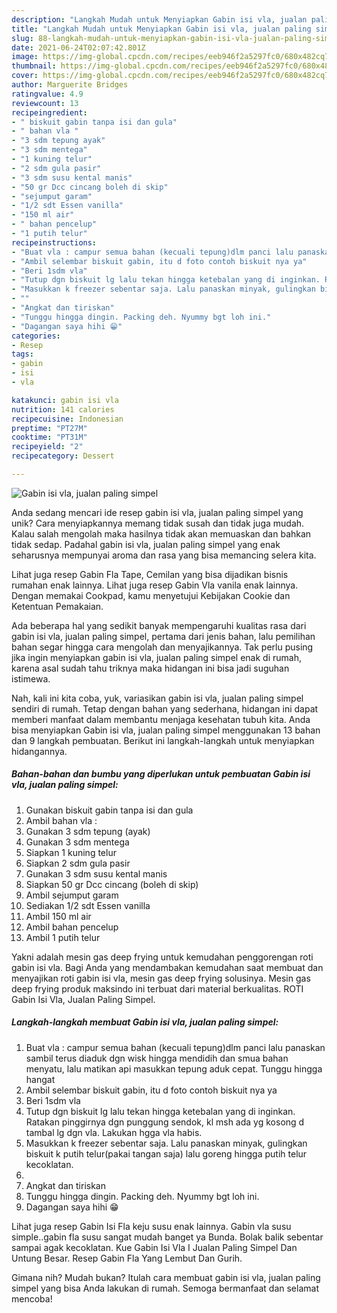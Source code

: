 ```yaml
---
description: "Langkah Mudah untuk Menyiapkan Gabin isi vla, jualan paling simpel yang Bisa Manjain Lidah"
title: "Langkah Mudah untuk Menyiapkan Gabin isi vla, jualan paling simpel yang Bisa Manjain Lidah"
slug: 88-langkah-mudah-untuk-menyiapkan-gabin-isi-vla-jualan-paling-simpel-yang-bisa-manjain-lidah
date: 2021-06-24T02:07:42.801Z
image: https://img-global.cpcdn.com/recipes/eeb946f2a5297fc0/680x482cq70/gabin-isi-vla-jualan-paling-simpel-foto-resep-utama.jpg
thumbnail: https://img-global.cpcdn.com/recipes/eeb946f2a5297fc0/680x482cq70/gabin-isi-vla-jualan-paling-simpel-foto-resep-utama.jpg
cover: https://img-global.cpcdn.com/recipes/eeb946f2a5297fc0/680x482cq70/gabin-isi-vla-jualan-paling-simpel-foto-resep-utama.jpg
author: Marguerite Bridges
ratingvalue: 4.9
reviewcount: 13
recipeingredient:
- " biskuit gabin tanpa isi dan gula"
- " bahan vla "
- "3 sdm tepung ayak"
- "3 sdm mentega"
- "1 kuning telur"
- "2 sdm gula pasir"
- "3 sdm susu kental manis"
- "50 gr Dcc cincang boleh di skip"
- "sejumput garam"
- "1/2 sdt Essen vanilla"
- "150 ml air"
- " bahan pencelup"
- "1 putih telur"
recipeinstructions:
- "Buat vla : campur semua bahan (kecuali tepung)dlm panci lalu panaskan sambil terus diaduk dgn wisk hingga mendidih dan smua bahan menyatu, lalu matikan api masukkan tepung aduk cepat. Tunggu hingga hangat"
- "Ambil selembar biskuit gabin, itu d foto contoh biskuit nya ya"
- "Beri 1sdm vla"
- "Tutup dgn biskuit lg lalu tekan hingga ketebalan yang di inginkan. Ratakan pinggirnya dgn punggung sendok, kl msh ada yg kosong d tambal lg dgn vla. Lakukan hgga vla habis."
- "Masukkan k freezer sebentar saja. Lalu panaskan minyak, gulingkan biskuit k putih telur(pakai tangan saja) lalu goreng hingga putih telur kecoklatan."
- ""
- "Angkat dan tiriskan"
- "Tunggu hingga dingin. Packing deh. Nyummy bgt loh ini."
- "Dagangan saya hihi 😁"
categories:
- Resep
tags:
- gabin
- isi
- vla

katakunci: gabin isi vla 
nutrition: 141 calories
recipecuisine: Indonesian
preptime: "PT27M"
cooktime: "PT31M"
recipeyield: "2"
recipecategory: Dessert

---
```



![Gabin isi vla, jualan paling simpel](https://img-global.cpcdn.com/recipes/eeb946f2a5297fc0/680x482cq70/gabin-isi-vla-jualan-paling-simpel-foto-resep-utama.jpg)

Anda sedang mencari ide resep gabin isi vla, jualan paling simpel yang unik? Cara menyiapkannya memang tidak susah dan tidak juga mudah. Kalau salah mengolah maka hasilnya tidak akan memuaskan dan bahkan tidak sedap. Padahal gabin isi vla, jualan paling simpel yang enak seharusnya mempunyai aroma dan rasa yang bisa memancing selera kita.

Lihat juga resep Gabin Fla Tape, Cemilan yang bisa dijadikan bisnis rumahan enak lainnya. Lihat juga resep Gabin Vla vanila enak lainnya. Dengan memakai Cookpad, kamu menyetujui Kebijakan Cookie dan Ketentuan Pemakaian.

Ada beberapa hal yang sedikit banyak mempengaruhi kualitas rasa dari gabin isi vla, jualan paling simpel, pertama dari jenis bahan, lalu pemilihan bahan segar hingga cara mengolah dan menyajikannya. Tak perlu pusing jika ingin menyiapkan gabin isi vla, jualan paling simpel enak di rumah, karena asal sudah tahu triknya maka hidangan ini bisa jadi suguhan istimewa.


Nah, kali ini kita coba, yuk, variasikan gabin isi vla, jualan paling simpel sendiri di rumah. Tetap dengan bahan yang sederhana, hidangan ini dapat memberi manfaat dalam membantu menjaga kesehatan tubuh kita. Anda bisa menyiapkan Gabin isi vla, jualan paling simpel menggunakan 13 bahan dan 9 langkah pembuatan. Berikut ini langkah-langkah untuk menyiapkan hidangannya.

<!--inarticleads1-->

##### Bahan-bahan dan bumbu yang diperlukan untuk pembuatan Gabin isi vla, jualan paling simpel:

1. Gunakan  biskuit gabin tanpa isi dan gula
1. Ambil  bahan vla :
1. Gunakan 3 sdm tepung (ayak)
1. Gunakan 3 sdm mentega
1. Siapkan 1 kuning telur
1. Siapkan 2 sdm gula pasir
1. Gunakan 3 sdm susu kental manis
1. Siapkan 50 gr Dcc cincang (boleh di skip)
1. Ambil sejumput garam
1. Sediakan 1/2 sdt Essen vanilla
1. Ambil 150 ml air
1. Ambil  bahan pencelup
1. Ambil 1 putih telur


Yakni adalah mesin gas deep frying untuk kemudahan penggorengan roti gabin isi vla. Bagi Anda yang mendambakan kemudahan saat membuat dan menyajikan roti gabin isi vla, mesin gas deep frying solusinya. Mesin gas deep frying produk maksindo ini terbuat dari material berkualitas. ROTI Gabin Isi Vla, Jualan Paling Simpel. 

<!--inarticleads2-->

##### Langkah-langkah membuat Gabin isi vla, jualan paling simpel:

1. Buat vla : campur semua bahan (kecuali tepung)dlm panci lalu panaskan sambil terus diaduk dgn wisk hingga mendidih dan smua bahan menyatu, lalu matikan api masukkan tepung aduk cepat. Tunggu hingga hangat
1. Ambil selembar biskuit gabin, itu d foto contoh biskuit nya ya
1. Beri 1sdm vla
1. Tutup dgn biskuit lg lalu tekan hingga ketebalan yang di inginkan. Ratakan pinggirnya dgn punggung sendok, kl msh ada yg kosong d tambal lg dgn vla. Lakukan hgga vla habis.
1. Masukkan k freezer sebentar saja. Lalu panaskan minyak, gulingkan biskuit k putih telur(pakai tangan saja) lalu goreng hingga putih telur kecoklatan.
1. 
1. Angkat dan tiriskan
1. Tunggu hingga dingin. Packing deh. Nyummy bgt loh ini.
1. Dagangan saya hihi 😁


Lihat juga resep Gabin Isi Fla keju susu enak lainnya. Gabin vla susu simple..gabin fla susu sangat mudah banget ya Bunda. Bolak balik sebentar sampai agak kecoklatan. Kue Gabin Isi Vla I Jualan Paling Simpel Dan Untung Besar. Resep Gabin Fla Yang Lembut Dan Gurih. 

Gimana nih? Mudah bukan? Itulah cara membuat gabin isi vla, jualan paling simpel yang bisa Anda lakukan di rumah. Semoga bermanfaat dan selamat mencoba!
